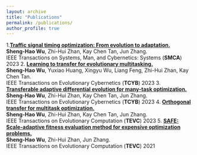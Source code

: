 ```yaml
---
layout: archive
title: "Publications"
permalink: /publications/
author_profile: true
---
```


1.[**Traffic signal timing optimization: From evolution to adaptation.**](https://ieeexplore.ieee.org/abstract/document/11153796) <br> **Sheng-Hao Wu**, Zhi-Hui Zhan, Kay Chen Tan, Jun Zhang. <br> IEEE Transactions on Systems, Man, and Cybernetics: Systems (**SMCA**) 2023
2. [**Learning to transfer for evolutionary multitasking.**](https://ieeexplore.ieee.org/document/10980066) <br> **Sheng-Hao Wu**, Yuxiao Huang, Xingyu Wu, Liang Feng, Zhi-Hui Zhan, Kay Chen Tan. <br> IEEE Transactions on Evolutionary Cybernetics (**TCYB**) 2023
3. [**Transferable adaptive differential evolution for many-task optimization.**](https://ieeexplore.ieee.org/abstract/document/10040733) <br> **Sheng-Hao Wu**, Zhi-Hui Zhan, Kay Chen Tan, Jun Zhang. <br> IEEE Transactions on Evolutionary Cybernetics (**TCYB**) 2023
4. [**Orthogonal transfer for multitask optimization.**](https://ieeexplore.ieee.org/abstract/document/9737234) <br> **Sheng-Hao Wu**, Zhi-Hui Zhan, Kay Chen Tan, Jun Zhang. <br> IEEE Transactions on Evolutionary Computation (**TEVC**) 2023
5. [**SAFE: Scale-adaptive fitness evaluation method for expensive optimization problems.**](https://ieeexplore.ieee.org/abstract/document/9324797) <br> **Sheng-Hao Wu**, Zhi-Hui Zhan, Jun Zhang. <br> IEEE Transactions on Evolutionary Computation (**TEVC**) 2021
